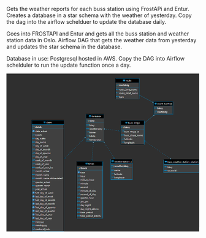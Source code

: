 Gets the weather reports for each buss station using FrostAPi and Entur.
Creates a database in a star schema with the weather of yesterday.
Copy the dag into the airflow schelduer to update the database daily.

Goes into FROSTAPI and Entur and gets all the buss station and weather station data in Oslo.
Airflow DAG that gets the weather data from yesterday and updates the star schema in the database.

Database in use: Postgresql hosted in AWS.
Copy the DAG into Airflow schelduler to run the update function once a day.

![alt text](/starimage.png)
